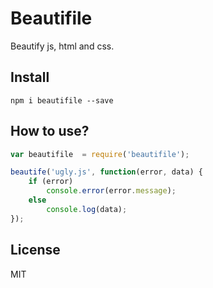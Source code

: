 # Beautifile

Beautify js, html and css.

## Install

```
npm i beautifile --save
```

## How to use?

```js
var beautifile  = require('beautifile');

beautife('ugly.js', function(error, data) {
    if (error)
        console.error(error.message);
    else
        console.log(data);
});
```

## License

MIT
